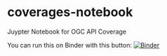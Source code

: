 # coverages-notebook

Juypter Notebook for OGC API Coverage

You can run this on Binder with this button: 
[![Binder](https://mybinder.org/badge_logo.svg)](https://mybinder.org/v2/gh/bradh/coverages-notebook/master?filepath=https%3A%2F%2Fgithub.com%2Fbradh%2Fcoverages-notebook%2Fblob%2Fmaster%2FCubewerx%2520Daraa.ipynb)

